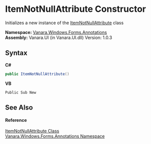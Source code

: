 # ItemNotNullAttribute Constructor 
 

Initializes a new instance of the <a href="a85485ac-3b3b-b296-770e-61399d04d59f">ItemNotNullAttribute</a> class

**Namespace:**&nbsp;<a href="600255aa-5477-7018-00f3-14fce5adebc9">Vanara.Windows.Forms.Annotations</a><br />**Assembly:**&nbsp;Vanara.UI (in Vanara.UI.dll) Version: 1.0.3

## Syntax

**C#**<br />
``` C#
public ItemNotNullAttribute()
```

**VB**<br />
``` VB
Public Sub New
```


## See Also


#### Reference
<a href="a85485ac-3b3b-b296-770e-61399d04d59f">ItemNotNullAttribute Class</a><br /><a href="600255aa-5477-7018-00f3-14fce5adebc9">Vanara.Windows.Forms.Annotations Namespace</a><br />